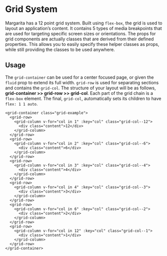 # Grid System

Margarita has a 12 point grid system. Built using <code>flex-box</code>, the grid is used to layout an application’s content. It contains 5 types of media breakpoints that are used for targeting specific screen sizes or orientations. The props for grid components are actually classes that are derived from their defined properties. This allows you to easily specify these helper classes as props, while still providing the classes to be used anywhere.

## Usage

The `grid-container` can be used for a center focused page, or given the `fluid` prop to extend its full width. `grid-row` is used for separating sections and contains the `grid-col`. The structure of your layout will be as follows, **grid-container >> grid-row >> grid-col**. Each part of the grid chain is a `flex-box` element. The final, `grid-col`, automatically sets its children to have <code>flex: 1 1 auto</code>.

```livescript
<grid-container class="grid-example">
  <grid-row>
    <grid-column v-for="col in 1" :key="col" class="grid-col--12">
      <div class="content">12</div>
    </grid-column>
  </grid-row>
  <grid-row>
    <grid-column v-for="col in 2" :key="col" class="grid-col--6">
      <div class="content">6</div>
    </grid-column>
  </grid-row>
  <grid-row>
    <grid-column v-for="col in 3" :key="col" class="grid-col--4">
      <div class="content">4</div>
    </grid-column>
  </grid-row>
  <grid-row>
    <grid-column v-for="col in 4" :key="col" class="grid-col--3">
      <div class="content">3</div>
    </grid-column>
  </grid-row>
  <grid-row>
    <grid-column v-for="col in 6" :key="col" class="grid-col--2">
      <div class="content">2</div>
    </grid-column>
  </grid-row>
  <grid-row>
    <grid-column v-for="col in 12" :key="col" class="grid-col--1">
      <div class="content">1</div>
    </grid-column>
  </grid-row>
</grid-container>
```

